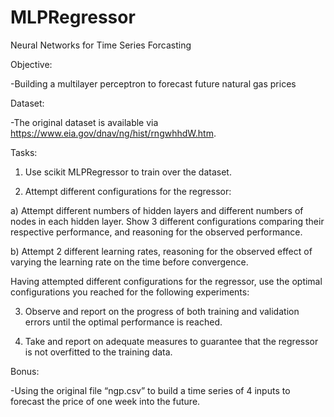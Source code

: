 # MLPRegressor

Neural Networks for Time Series Forcasting

Objective: 

  -Building a multilayer perceptron to forecast future natural gas prices

Dataset:

  -The original dataset is available via https://www.eia.gov/dnav/ng/hist/rngwhhdW.htm.

Tasks:

1. Use scikit MLPRegressor to train over the dataset.

2. Attempt different configurations for the regressor: 

a) Attempt different numbers of hidden layers and different numbers of nodes in each hidden layer. Show 3 different configurations comparing their respective performance, and reasoning for the observed performance.

b) Attempt 2 different learning rates, reasoning for the observed effect of varying the learning rate on the time before convergence.

Having attempted different configurations for the regressor, use the optimal configurations you reached for the following experiments:

3. Observe and report on the progress of both training and validation errors until the optimal performance is reached.

4. Take and report on adequate measures to guarantee that the regressor is not overfitted to the training data.


Bonus: 

  -Using the original file “ngp.csv” to build a time series of 4 inputs to forecast the price of one week into the future.
